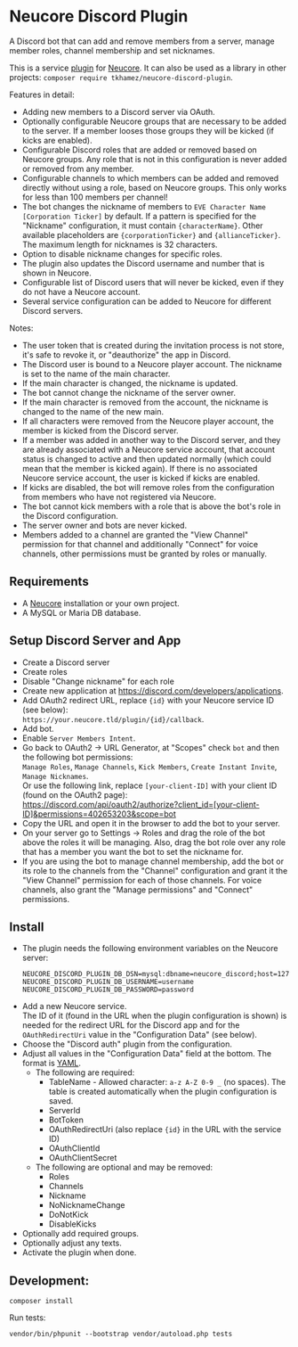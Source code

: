 # Neucore Discord Plugin

A Discord bot that can add and remove members from a server, manage member roles, channel membership and set nicknames.

This is a service [plugin](https://github.com/tkhamez/neucore-plugin) for 
[Neucore](https://github.com/tkhamez/neucore). It can also be used as a 
library in other projects: `composer require tkhamez/neucore-discord-plugin`.

Features in detail:
- Adding new members to a Discord server via OAuth.
- Optionally configurable Neucore groups that are necessary to be added to the server. If a member looses those
  groups they will be kicked (if kicks are enabled).
- Configurable Discord roles that are added or removed based on Neucore groups. Any role that is not in this
  configuration is never added or removed from any member.
- Configurable channels to which members can be added and removed directly without using a role, based on
  Neucore groups. This only works for less than 100 members per channel!
- The bot changes the nickname of members to `EVE Character Name [Corporation Ticker]` by default. If a pattern is 
  specified for the "Nickname" configuration, it must contain `{characterName}`. Other available placeholders are 
  `{corporationTicker}` and `{allianceTicker}`. The maximum length for nicknames is 32 characters.
- Option to disable nickname changes for specific roles.
- The plugin also updates the Discord username and number that is shown in Neucore.
- Configurable list of Discord users that will never be kicked, even if they do not have a Neucore account.
- Several service configuration can be added to Neucore for different Discord servers.

Notes:
- The user token that is created during the invitation process is not store, it's safe to revoke it, or
  "deauthorize" the app in Discord.
- The Discord user is bound to a Neucore player account. The nickname is set to the name of the main character.
- If the main character is changed, the nickname is updated.
- The bot cannot change the nickname of the server owner.
- If the main character is removed from the account, the nickname is changed to the name of the new main.
- If all characters were removed from the Neucore player account, the member is kicked from the Discord server.
- If a member was added in another way to the Discord server, and they are already associated with a Neucore service
  account, that account status is changed to active and then updated normally (which could mean that the member is 
  kicked again). If there is no associated Neucore service account, the user is kicked if kicks are enabled.
- If kicks are disabled, the bot will remove roles from the configuration from members who have not registered via 
  Neucore.
- The bot cannot kick members with a role that is above the bot's role in the Discord configuration.
- The server owner and bots are never kicked.
- Members added to a channel are granted the "View Channel" permission for that channel and additionally "Connect"
  for voice channels, other permissions must be granted by roles or manually.

## Requirements

- A [Neucore](https://github.com/tkhamez/neucore) installation or your own project.
- A MySQL or Maria DB database.

## Setup Discord Server and App

- Create a Discord server
- Create roles
- Disable "Change nickname" for each role
- Create new application at https://discord.com/developers/applications.
- Add OAuth2 redirect URL, replace `{id}` with your Neucore service ID (see below):  
  `https://your.neucore.tld/plugin/{id}/callback`.
- Add bot.
- Enable `Server Members Intent`.
- Go back to OAuth2 -> URL Generator, at "Scopes" check `bot` and then the following bot permissions:  
  `Manage Roles`, `Manage Channels`, `Kick Members`, `Create Instant Invite`, `Manage Nicknames`.  
  Or use the following link, replace `[your-client-ID]` with your client ID (found on the OAuth2 page):  
  https://discord.com/api/oauth2/authorize?client_id=[your-client-ID]&permissions=402653203&scope=bot
- Copy the URL and open it in the browser to add the bot to your server.
- On your server go to Settings -> Roles and drag the role of the bot above the roles it will be managing. Also, 
  drag the bot role over any role that has a member you want the bot to set the nickname for.
- If you are using the bot to manage channel membership, add the bot or its role to the channels from the "Channel" 
  configuration and grant it the "View Channel" permission for each of those channels. For voice channels, also 
  grant the "Manage permissions" and "Connect" permissions.

## Install

- The plugin needs the following environment variables on the Neucore server:
  ```
  NEUCORE_DISCORD_PLUGIN_DB_DSN=mysql:dbname=neucore_discord;host=127.0.0.1
  NEUCORE_DISCORD_PLUGIN_DB_USERNAME=username
  NEUCORE_DISCORD_PLUGIN_DB_PASSWORD=password
  ```
- Add a new Neucore service.  
  The ID of it (found in the URL when the plugin configuration is shown) is needed for the 
  redirect URL for the Discord app and for the `OAuthRedirectUri` value in the "Configuration Data" (see below).
- Choose the "Discord auth" plugin from the configuration.
- Adjust all values in the "Configuration Data" field at the bottom. The format is [YAML](https://yaml.org/).
  - The following are required:
    - TableName - Allowed character: `a-z A-Z 0-9 _` (no spaces). The table is created automatically when the plugin 
      configuration is saved.
    - ServerId
    - BotToken
    - OAuthRedirectUri (also replace `{id}` in the URL with the service ID)
    - OAuthClientId
    - OAuthClientSecret
  - The following are optional and may be removed:
    - Roles
    - Channels
    - Nickname
    - NoNicknameChange
    - DoNotKick
    - DisableKicks
- Optionally add required groups.
- Optionally adjust any texts.
- Activate the plugin when done.

## Development:

```shell
composer install
```

Run tests:
```shell
vendor/bin/phpunit --bootstrap vendor/autoload.php tests
```
